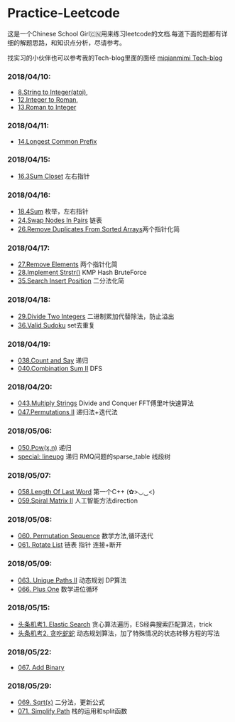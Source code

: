 # Practice-Leetcode
这是一个Chinese School Girl🇨🇳用来练习leetcode的文档.每道下面的题都有详细的解题思路，和知识点分析，尽请参考。

找实习的小伙伴也可以参考我的Tech-blog里面的面经 [miqianmimi Tech-blog](http://www.miqianmimi.wordpress.com/)

### 2018/04/10:

* [8.String to Integer(atoi)](008__StringtoInteger(atoi).py),
* [12.Integer to Roman](012__IntegertoRoman.py),
* [13.Roman to Integer](013__RomantoInteger.md)

### 2018/04/11:
* [14.Longest Common Prefix](014.longestcommonperfix/014longestcommonperfix.md)

### 2018/04/15:
* [16.3Sum Closet](016.3SumClosest/0163sumcloset.md) 左右指针

### 2018/04/16:
* [18.4Sum](018.4Sum/0184sum.md) 枚举，左右指针
* [24.Swap Nodes In Pairs](024.SwapNodesInPairs/024swapnodesinpairs.md) 链表
* [26.Remove Duplicates From Sorted Arrays](026.RemoveDuplicateFromSortedArray/026.removeduplicatesfromsortedarray.md)两个指针化简

### 2018/04/17:
* [27.Remove Elements](027.RemoveElement/027removeelement.md) 两个指针化简
* [28.Implement Strstr()](028.ImplementStrstr/028implementstrstr.md) KMP Hash BruteForce
* [35.Search Insert Position](035.SearchInsertPosition/035searchinsertposition.md) 二分法化简

### 2018/04/18:
* [29.Divide Two Integers](029.DivideTwoIntegers/029dividetwointegers.md) 二进制累加代替除法，防止溢出
* [36.Valid Sudoku](036.ValidSudoku/036validsudoku.md) set去重复

### 2018/04/19:
* [038.Count and Say](038.CountandSay/038countandsay.md) 递归
* [040.Combination Sum II](040.CombinationSumII0s/040combinationsumii.md) DFS

### 2018/04/20:
* [043.Multiply Strings](043.MultiplyStrings/043multiplystrings.md) Divide and Conquer FFT傅里叶快速算法
* [047.Permutations II](047.PermutationsII/047.permutationsII.md) 递归法+迭代法

### 2018/05/06:
* [050.Pow(x,n)](050.Pow(x,n)/050.pow(x,n).md) 递归
* [special: lineupg](special.lineupg/lineupg.md) 递归 RMQ问题的sparse_table 线段树

### 2018/05/07:
* [058.Length Of Last Word](058.LengthOfLastWord/058.LengthofLastWord.md) 第一个C++ (✿>◡‿<)
* [059.Spiral Matrix II](059.SpiralMatrixII/059.SpiralMatrixII.md) 人工智能方法direction

### 2018/05/08:
* [060. Permutation Sequence](060.PermutationSequence/060.PermutationSequence.md) 数学方法,循环迭代
* [061. Rotate List](061.RotateList/061.RotateList.md) 链表 指针 连接+断开

### 2018/05/09:
* [063. Unique Paths II](063.UniquePathsII/063.UniquePathsII.md) 动态规划 DP算法
* [066. Plus One](066.PlusOne/066.PlusOne.md) 数学进位循环

### 2018/05/15:
* [头条机考1. Elastic Search](toutiao1.elasticsearch/elasticsearch(es).md) 贪心算法遍历，ES经典搜索匹配算法，trick
* [头条机考2. 贪吃蛇蛇](toutiao2.tanchishe/tanchishe.md) 动态规划算法，加了特殊情况的状态转移方程的写法

### 2018/05/22:
* [067. Add Binary](067.AddBinary/067.AddBinary.md)

### 2018/05/29:
* [069. Sqrt(x)](069.Sqrtx/069.Sqrtx.md) 二分法，更新公式
* [071. Simplify Path](071.SimplifyPath/071.SimplifyPath.md) 栈的运用和split函数






